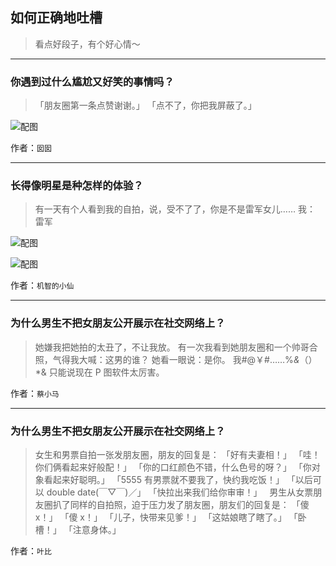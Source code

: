 ## 如何正确地吐槽

> 看点好段子，有个好心情～


 
---

### 你遇到过什么尴尬又好笑的事情吗？

> 「朋友圈第一条点赞谢谢。」
> 「点不了，你把我屏蔽了。」



![配图](http://pic3.zhimg.com/70/ea36f8d362dea59dc651978203cb73b6_b.jpg)


作者：`囡囡`

---

### 长得像明星是种怎样的体验？

> 有一天有个人看到我的自拍，说，受不了了，你是不是雷军女儿……
> 我：
> 雷军



![配图](http://pic2.zhimg.com/70/321a33c4d59116a0f8e08d1d78e56d7d_b.jpg)



![配图](http://pic2.zhimg.com/70/41dc9cbedb41de5de9ee7aace7c864f1_b.jpg)


作者：`机智的小仙`

---

### 为什么男生不把女朋友公开展示在社交网络上？

> 她嫌我把她拍的太丑了，不让我放。
> 有一次我看到她朋友圈和一个帅哥合照，气得我大喊：这男的谁？
> 她看一眼说：是你。
> 我#@￥#……%*&*（）*&
> 只能说现在 P 图软件太厉害。


作者：`蔡小马`

---

### 为什么男生不把女朋友公开展示在社交网络上？

> 女生和男票自拍一张发朋友圈，朋友的回复是：
> 「好有夫妻相！」
> 「哇！你们俩看起来好般配！」
> 「你的口红颜色不错，什么色号的呀？」
> 「你对象看起来好聪明。」
> 「5555 有男票就不要我了，快约我吃饭！」
> 「以后可以 double date(￣▽￣)／」
> 「快拉出来我们给你审审！」
>  
> 男生从女票朋友圈扒了同样的自拍照，迫于压力发了朋友圈，朋友们的回复是：
> 「傻 x！」
> 「傻 x！」
> 「儿子，快带来见爹！」
> 「这姑娘瞎了瞎了。」
> 「卧槽！」
> 「注意身体。」


作者：`叶比`